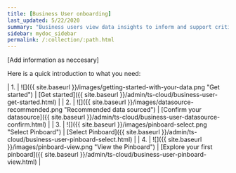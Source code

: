 ```yaml
---
title: [Business User onboarding]
last_updated: 5/22/2020
summary: "Business users view data insights to inform and support critical business decisions."
sidebar: mydoc_sidebar
permalink: /:collection/:path.html
---
```

<!-- [SOURCE]
https://try-internal.thoughtspot.com/#/onboarding
adi1
Abcd1234! -->

[Add information as neccesary]

Here is a quick introduction to what you need:

| 1. | ![]({{ site.baseurl }}/images/getting-started-with-your-data.png "Get started") | [Get started]({{ site.baseurl }}/admin/ts-cloud/business-user-get-started.html) |
| 2. | ![]({{ site.baseurl }}/images/datasource-recommended.png "Recommended data sourced") | [Confirm your datasource]({{ site.baseurl }}/admin/ts-cloud/business-user-datasource-confirm.html) |
| 3. | ![]({{ site.baseurl }}/images/pinboard-select.png "Select Pinboard") | [Select Pinboard]({{ site.baseurl }}/admin/ts-cloud/business-user-pinboard-select.html) |
| 4. | ![]({{ site.baseurl }}/images/pinboard-view.png "View the Pinboard") | [Explore your first pinboard]({{ site.baseurl }}/admin/ts-cloud/business-user-pinboard-view.html) |
